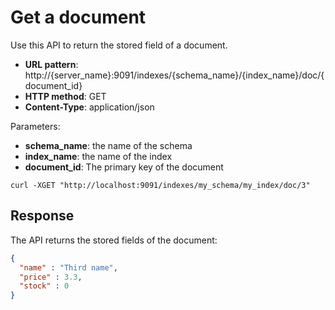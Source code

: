 # Get a document

Use this API to return the stored field of a document.

* **URL pattern**: http://{server_name}:9091/indexes/{schema_name}/{index_name}/doc/{document_id}
* **HTTP method**: GET
* **Content-Type**: application/json

Parameters:

* **schema_name**: the name of the schema
* **index_name**: the name of the index
* **document_id**: The primary key of the document

```shell
curl -XGET "http://localhost:9091/indexes/my_schema/my_index/doc/3"
```

## Response

The API returns the stored fields of the document:

```json
{
  "name" : "Third name",
  "price" : 3.3,
  "stock" : 0
}
```